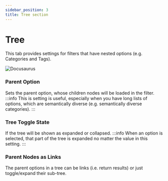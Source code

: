```yaml
---
sidebar_position: 3
title: Tree section
---
```


# Tree

This tab provides settings for filters that have nested options (e.g. Categories and Tags).

![Docusaurus](/img/component/filter-tree.png)

### Parent Option
Sets the parent option, whose children nodes will be loaded in the filter.
:::info
This is setting is useful, especially when you have long lists of options, which are semantically diverse (e.g. semantically diverse categories).
:::

###  Tree Toggle State
If the tree will be shown as expanded or collapsed.
:::info
When an option is selected, that part of the tree is expanded no matter the value in this setting.
:::

###  Parent Nodes as Links
The parent options in a tree can be links (i.e. return results) or just toggle/expand their sub-tree.